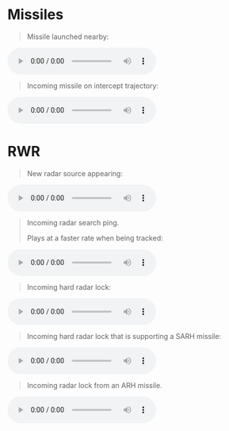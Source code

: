 # **Missiles**

> Missile launched nearby:

<audio controls preload="auto">
<source src="/audio/TtswmissileLaunch.ogg" type="audio/ogg">
</audio>

> Incoming missile on intercept trajectory:

<audio controls preload="auto">
<source src="/audio/MwsTone.ogg" type="audio/ogg">
</audio>

# **RWR**

> New radar source appearing:

<audio controls preload="auto">
<source src="/audio/RwrNewContact2.mp3" type="audio/mp3">
</audio>

> Incoming radar search ping.
>
> Plays at a faster rate when being tracked:

<audio controls preload="auto">
<source src="/audio/RwrPing2.mp3" type="audio/mp3">
</audio>

> Incoming hard radar lock:

<audio controls preload="auto">
<source src="/audio/RadarLockLoop.ogg" type="audio/ogg">
</audio>

> Incoming hard radar lock that is supporting a SARH missile:

<audio controls preload="auto">
<source src="/audio/SARHLockLoop.ogg" type="audio/ogg">
</audio>

> Incoming radar lock from an ARH missile.

<audio controls preload="auto">
<source src="/audio/MissileLockLoopx7.ogg" type="audio/ogg">
</audio>
